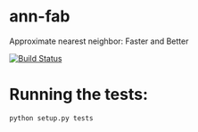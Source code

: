 # ann-fab
Approximate nearest neighbor: Faster and Better

[![Build Status](https://travis-ci.org/zalando/ann-fab.svg)](https://travis-ci.org/zalando/ann-fab)


# Running the tests:

```
python setup.py tests
```
